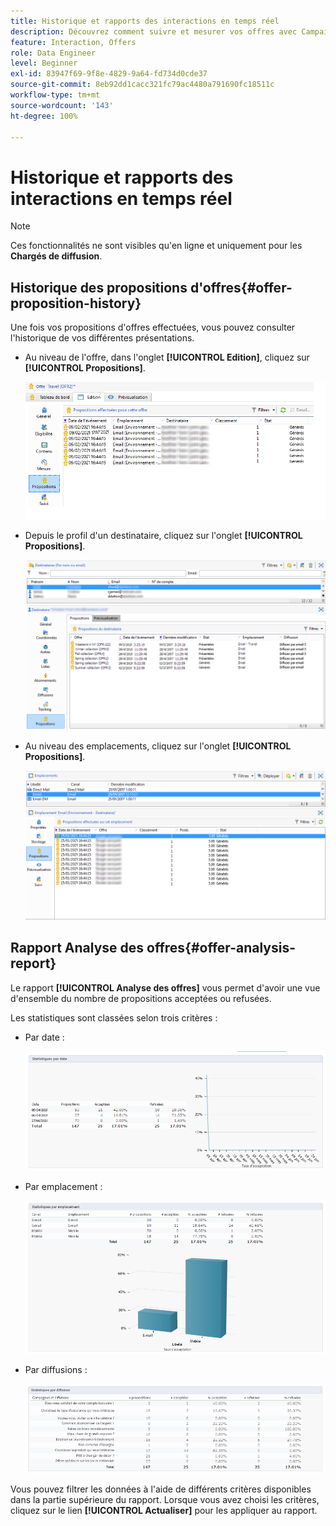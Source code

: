 ```yaml
---
title: Historique et rapports des interactions en temps réel
description: Découvrez comment suivre et mesurer vos offres avec Campaign Interaction
feature: Interaction, Offers
role: Data Engineer
level: Beginner
exl-id: 83947f69-9f8e-4829-9a64-fd734d0cde37
source-git-commit: 8eb92dd1cacc321fc79ac4480a791690fc18511c
workflow-type: tm+mt
source-wordcount: '143'
ht-degree: 100%

---
```


# Historique et rapports des interactions en temps réel

>[!NOTE]
>
>Ces fonctionnalités ne sont visibles qu&#39;en ligne et uniquement pour les **Chargés de diffusion**.

## Historique des propositions d&#39;offres{#offer-proposition-history}

Une fois vos propositions d&#39;offres effectuées, vous pouvez consulter l&#39;historique de vos différentes présentations.

* Au niveau de l&#39;offre, dans l&#39;onglet **[!UICONTROL Edition]**, cliquez sur **[!UICONTROL Propositions]**.

  ![](assets/offer_followup_006.png)

* Depuis le profil d&#39;un destinataire, cliquez sur l&#39;onglet **[!UICONTROL Propositions]**.

  ![](assets/offer_followup_002.png)

* Au niveau des emplacements, cliquez sur l&#39;onglet **[!UICONTROL Propositions]**.

  ![](assets/offer_space_prop_001_b.png)

## Rapport Analyse des offres{#offer-analysis-report}

Le rapport **[!UICONTROL Analyse des offres]** vous permet d&#39;avoir une vue d&#39;ensemble du nombre de propositions acceptées ou refusées.

Les statistiques sont classées selon trois critères :

* Par date :

  ![](assets/offer_report_perdate.png)

* Par emplacement :

  ![](assets/offer_report_perspaces.png)

* Par diffusions :

  ![](assets/offer_report_perdeliveries.png)

Vous pouvez filtrer les données à l&#39;aide de différents critères disponibles dans la partie supérieure du rapport. Lorsque vous avez choisi les critères, cliquez sur le lien **[!UICONTROL Actualiser]** pour les appliquer au rapport.
